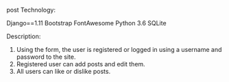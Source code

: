 post
Technology:

Django==1.11
Bootstrap
FontAwesome
Python 3.6
SQLite

Description:
1. Using the form, the user is registered or logged in using a username and password to the site.
2. Registered user can add posts and edit them.
3. All users can like or dislike posts.
